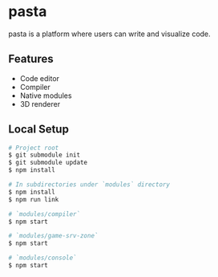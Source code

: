 # pasta

pasta is a platform where users can write and visualize code.

## Features

- Code editor
- Compiler
- Native modules
- 3D renderer

## Local Setup

```bash
# Project root
$ git submodule init
$ git submodule update
$ npm install

# In subdirectories under `modules` directory
$ npm install
$ npm run link

# `modules/compiler`
$ npm start

# `modules/game-srv-zone`
$ npm start

# `modules/console`
$ npm start
```
